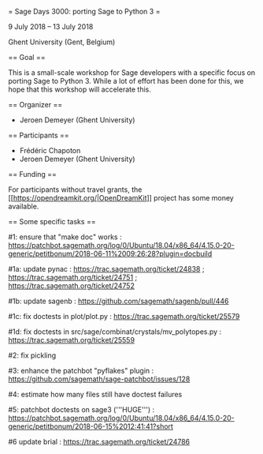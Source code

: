 = Sage Days 3000: porting Sage to Python 3 =

9 July 2018 ­– 13 July 2018

Ghent University (Gent, Belgium)

== Goal ==

This is a small-scale workshop for Sage developers with a specific focus on porting
Sage to Python 3. While a lot of effort has been done for this,
we hope that this workshop will accelerate this.

== Organizer ==

 * Jeroen Demeyer (Ghent University)

== Participants ==

 * Frédéric Chapoton
 * Jeroen Demeyer (Ghent University)

== Funding ==

For participants without travel grants, the [[https://opendreamkit.org/|OpenDreamKit]] project has some money available.


== Some specific tasks ==

#1: ensure that "make doc" works : https://patchbot.sagemath.org/log/0/Ubuntu/18.04/x86_64/4.15.0-20-generic/petitbonum/2018-06-11%2009:26:28?plugin=docbuild

#1a: update pynac : https://trac.sagemath.org/ticket/24838 ; https://trac.sagemath.org/ticket/24751 ; https://trac.sagemath.org/ticket/24752

#1b: update sagenb : https://github.com/sagemath/sagenb/pull/446

#1c: fix doctests in plot/plot.py : https://trac.sagemath.org/ticket/25579

#1d: fix doctests in src/sage/combinat/crystals/mv_polytopes.py : https://trac.sagemath.org/ticket/25559

#2: fix pickling

#3: enhance the patchbot "pyflakes" plugin : https://github.com/sagemath/sage-patchbot/issues/128

#4: estimate how many files still have doctest failures

#5: patchbot doctests on sage3 ('''HUGE''') : https://patchbot.sagemath.org/log/0/Ubuntu/18.04/x86_64/4.15.0-20-generic/petitbonum/2018-06-15%2012:41:41?short

#6 update brial : https://trac.sagemath.org/ticket/24786
